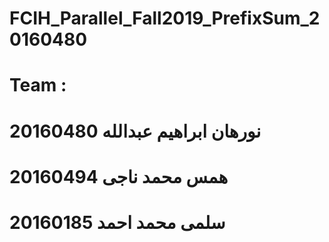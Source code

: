 # FCIH_Parallel_Fall2019_PrefixSum_20160480
# Team :
# نورهان ابراهيم عبدالله 20160480
# همس محمد ناجى 20160494
# سلمى محمد احمد 20160185
 
